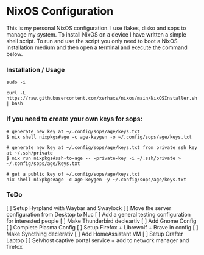 # NixOS Configuration

This is my personal NixOS configuration.
I use flakes, disko and sops to manage my system. To install NixOS on a device I have written a simple shell script. To run and use the script you only need to boot a NixOS installation medium and then open a terminal and execute the command below.

### Installation / Usage

```
sudo -i
```

```
curl -L https://raw.githubusercontent.com/xerhaxs/nixos/main/NixOSInstaller.sh | bash
```

### If you need to create your own keys for sops:

```
# generate new key at ~/.config/sops/age/keys.txt
$ nix shell nixpkgs#age -c age-keygen -o ~/.config/sops/age/keys.txt

# generate new key at ~/.config/sops/age/keys.txt from private ssh key at ~/.ssh/private
$ nix run nixpkgs#ssh-to-age -- -private-key -i ~/.ssh/private > ~/.config/sops/age/keys.txt

# get a public key of ~/.config/sops/age/keys.txt
nix shell nixpkgs#age -c age-keygen -y ~/.config/sops/age/keys.txt
```

### ToDo

[ ] Setup Hyrpland with Waybar and Swaylock
[ ] Move the server configuration from Desktop to Nuc
[ ] Add a general testing configuration for interested people
[ ] Make Thunderbird decleartiv
[ ] Add Gnome Config
[ ] Complete Plasma Config
[ ] Setup Firefox + Librewolf + Brave in config
[ ] Make Syncthing declerativ
[ ] Add HomeAssistant VM
[ ] Setup Crafter Laptop
[ ] Selvhost captive portal service + add to network manager and firefox
